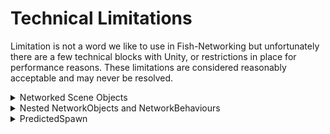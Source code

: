 # Technical Limitations

Limitation is not a word we like to use in Fish-Networking but unfortunately there are a few technical blocks with Unity, or restrictions in place for performance reasons. These limitations are considered reasonably acceptable and may never be resolved.

<details>

<summary>Networked Scene Objects</summary>

When a scene object is networked they may behave differently.

A networked scene object will be disabled when a scene loads, and will not activate until the client or server is started. For clients specifically networked scene objects will only activate when the server is sure the client has loaded the scene; this is done automatically through the Fish-Networking scene manager.

Our [SceneManager](../../fishnet-building-blocks/components/managers/scenemanager.md) allows instantiated networked objects to be moved between scenes, but networked scene objects may not. Unity cannot know a scene objects details without the scene being loaded first, so trying to spawn a scene object without the client having the scene loaded would result in errors.

Due to the movement restrictions just mentioned, networked scene objects may not be marked DontDestroyOnLoad, nor can the [NetworkObject.IsGlobal](../features/networked-gameobjects-and-scripts/networkobjects/#global-networkobject) feature be used. Both of these would place the scene object in a new scene, causing errors.

When a networked scene object is despawned it is always disabled, rather than destroyed. This is so you may spawn it at a later time. Manually destroying a scene object on the server is possible and would simply result in it never being spawned on clients.

</details>

<details>

<summary>Nested NetworkObjects and NetworkBehaviours</summary>

NetworkObjects which are nested on a prefab may not be unparented at runtime.

Root NetworkObjects may have their parent updated at runtime.

</details>

<details>

<summary>PredictedSpawn</summary>

Predicted spawns currently cannot be spawned as nested.

Predicted spawns are currently not aligned with prediction interpolation.

</details>
